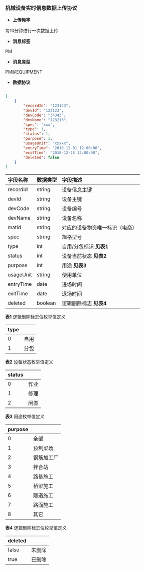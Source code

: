 ### 机械设备实时信息数据上传协议

* **上传频率**

每10分钟进行一次数据上传

* **消息标签**

PM

* **消息类型**

PM@EQUIPMENT

* **数据协议**

```json

[
    {
        "recordId": "123123",
        "devId": "123123",
        "devCode": "34343",
        "devName": "123213",
        "spec": "xxx",
        "type": 1,
        "status": 1,
        "purpose": 1,
        "usageUnit": "xxxxx",
        "entryTime": "2018-12-01 12:00:00",
        "exitTime": "2018-12-25 12:00:00",
        "deleted": false
    }
]

```

| 字段名称 | 数据类型 | 字段描述 |
| :--- | :--- | :--- |
| recordId | string | 设备信息主键 |
| devId | string | 设备主键 |
| devCode | string | 设备编号 |
| devName | string | 设备名称 |
| matId | string | 对应的设备物资唯一标识（电商） |
| spec | string | 规格型号 |
| type | int | 自用/分包标识 **见表1**|
| status | int | 设备当前状态 **见表2**|
| purpose | int | 用途 **见表3**|
| usageUnit | string | 使用单位|
| entryTime | date | 进场时间 |
| exitTime | date | 退场时间 |
| deleted | boolean | 逻辑删除标志 **见表4** |

**表1** 逻辑删除标志位枚举值定义

| type |  |
| :--- | :--- |
| 0 | 自用 |
| 1 | 分包 |

**表2** 设备状态枚举值定义

| status |  |
| :--- | :--- |
| 0 | 作业 |
| 1 | 修理 |
| 2 | 闲置 |


**表3** 用途枚举值定义

| purpose |  |
| :--- | :--- |
| 0 | 全部 |
| 1 | 预制梁场 |
| 2 | 钢筋加工厂 |
| 3 | 拌合站 |
| 4 | 路基施工 |
| 5 | 桥梁施工 |
| 6 | 隧道施工 |
| 7 | 路面施工 |
| 8 | 其它 |

**表4** 逻辑删除标志位枚举值定义

| deleted |  |
| :--- | :--- |
| false | 未删除 |
| true | 已删除 |